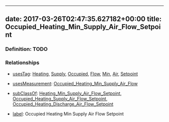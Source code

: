 
---
date: 2017-03-26T02:47:35.627182+00:00
title: Occupied_Heating_Min_Supply_Air_Flow_Setpoint
---
### Definition: TODO

### Relationships

* [usesTag](https://brickschema.org/schema/1.0/BrickFrame#usesTag): [Heating](https://brickschema.org/schema/1.0/BrickTag#Heating), [Supply](https://brickschema.org/schema/1.0/BrickTag#Supply), [Occupied](https://brickschema.org/schema/1.0/BrickTag#Occupied), [Flow](https://brickschema.org/schema/1.0/BrickTag#Flow), [Min](https://brickschema.org/schema/1.0/BrickTag#Min), [Air](https://brickschema.org/schema/1.0/BrickTag#Air), [Setpoint](https://brickschema.org/schema/1.0/BrickTag#Setpoint)

* [usesMeasurement](https://brickschema.org/schema/1.0/BrickFrame#usesMeasurement): [Occupied_Heating_Min_Supply_Air_Flow](https://brickschema.org/schema/1.0/Brick#Occupied_Heating_Min_Supply_Air_Flow)

* [subClassOf](http://www.w3.org/2000/01/rdf-schema#subClassOf): [Heating_Min_Supply_Air_Flow_Setpoint](https://brickschema.org/schema/1.0/Brick#Heating_Min_Supply_Air_Flow_Setpoint), [Occupied_Heating_Supply_Air_Flow_Setpoint](https://brickschema.org/schema/1.0/Brick#Occupied_Heating_Supply_Air_Flow_Setpoint), [Occupied_Heating_Discharge_Air_Flow_Setpoint](https://brickschema.org/schema/1.0/Brick#Occupied_Heating_Discharge_Air_Flow_Setpoint)

* [label](http://www.w3.org/2000/01/rdf-schema#label): Occupied Heating Min Supply Air Flow Setpoint
